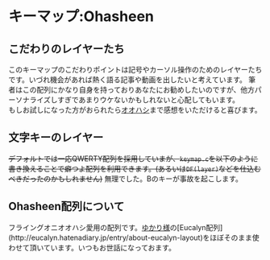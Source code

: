 # キーマップ:Ohasheen

## こだわりのレイヤーたち

このキーマップのこだわりポイントは記号やカーソル操作のためのレイヤーたちです。いづれ機会があれば熱く語る記事や動画を出したいと考えています。
筆者はこの配列にかなり自身を持っておりあなたにお勧めしたいのですが、他方パーソナライズしすぎであまりウケないかもしれないと心配してもいます。<br>
もしお試しになった方がおられたら[オオハシ](https://twitter.com/oha_oha_Ohashi)まで感想をいただけると喜びます。

## 文字キーのレイヤー
~~デフォルトでは一応QWERTY配列を採用していまが、`keymap.c`を以下のように書き換えることで癖つよ配列を利用できます。(あるいは`DF(layer)`などを仕込むべきだったのかもしれません)~~
無理でした。Bのキーが事故を起こします。

## Ohasheen配列について
フライングオニオオハシ愛用の配列です。[ゆかり様](https://twitter.com/eucalyn_)の[Eucalyn配列](http://eucalyn.hatenadiary.jp/entry/about-eucalyn-layout)をほぼそのまま使わせて頂いています。いつもお世話になっておます。




